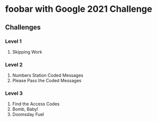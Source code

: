 # foobar with Google 2021 Challenge

## Challenges
### Level 1
  1. Skipping Work
### Level 2
  1. Numbers Station Coded Messages
  1. Please Pass the Coded Messages
### Level 3
  1. Find the Access Codes
  1. Bomb, Baby!
  1. Doomsday Fuel

